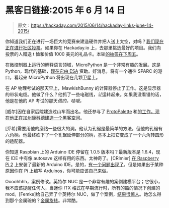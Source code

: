 # 黑客日链接:2015 年 6 月 14 日

> 原文：<https://hackaday.com/2015/06/14/hackaday-links-june-14-2015/>

你知道我们正在进行一场巨大的竞赛来建造硬件并把人送上太空，对吗？[我们现在正在进行社区投票](https://hackaday.io/prize/vote)。如果你在 Hackaday.io 上，去那里挑选最好的项目。我们向投票的人赠送 t 恤和价值 1000 美元的礼品卡。本轮[的抽签在下周五](http://hackaday.com/2015/06/12/stuff-the-ballot-boxes-for-the-best-hackaday-prize-entry/)。

在微控制器上运行的解释语言领域，MicroPython 是一个非常有趣的发展。这是 Python，现代的基础，[现在它由 ESA](http://forum.micropython.org/viewtopic.php?f=8&t=744) 资助。好消息，将有一个通往 SPARC 的港口，看起来 MicroPython 将出现在几颗卫星上。

在 AP 物理考试的那天早上，MawkishBunny 的计算器停止了工作。这是显示器的带状电缆。他做了什么？他抓了一些电磁线，*让*运转起来。如果我没看错的话，他是在他的 AP 考试的那天*做的。哇哦。*

[威尔]因在自家后院建造过山车而出名。他还参与了 [ProtoPalette](http://www.protopalette.com/) 和[的工作，现在他正在加州康科德建造一个黑客空间](https://www.indiegogo.com/projects/the-coasterdad-makerspace#/story)。

[乔希]需要用他的磨钻一些很大的洞。他认为孔锯是最简单的方法，但他的孔锯有六角柄。他最终砍下了一个孔锯延伸部分的柄，基本上把它变成了一个六角转圆形的适配器。

你知道 Raspbian 上的 Arduino IDE 停留在 1.0.5 版本吗？最新版本是 1.6.4，现在 IDE 中有像 autosave 这样有用的东西。太神奇了。[CRImier] [在 Raspberry Pi 2](https://crimier.wordpress.com/2015/06/13/compiling-the-latest-arduino-ide-for-raspberry-pi/) 上安装了最新的 Arduino IDE。是的，[有一个问题出现了](https://www.raspberrypi.org/forums/viewtopic.php?f=66&t=92662)，但是如果出于某种原因你在 Pi 上编写 Arduinos，你可能应该自己来做。

Oooohhhh，案例修改。英特尔 NUC 是一个非常有趣的案例建模平台；它很小，我不应该提醒任何人，当迷你 ITX 格式在早期流行时，所有的酷的情况下创建的 mod。[Femke]给自己弄了个英特尔 NUC，做了个案例，[结果很惊人](http://forums.bit-tech.net/showthread.php?t=282066&p=3815390)。她怎么得到那个金属碗的？[金属旋转](https://www.youtube.com/watch?v=kyWIB0sv7qc)。非常酷。